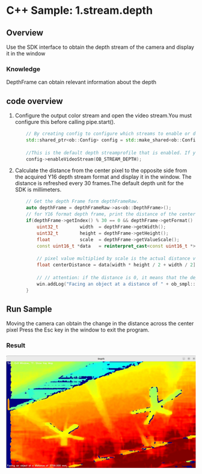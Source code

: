 # C++ Sample: 1.stream.depth

## Overview

Use the SDK interface to obtain the depth stream of the camera and display it in the window

### Knowledge

DepthFrame can obtain relevant information about the depth

## code overview

1. Configure the output color stream and open the video stream.You must configure this before calling pipe.start().

    ```cpp
        // By creating config to configure which streams to enable or disable for the pipeline, here the depth stream will be enabled.
        std::shared_ptr<ob::Config> config = std::make_shared<ob::Config>();

        //This is the default depth streamprofile that is enabled. If you want to modify it, you can do so in the configuration file.
        config->enableVideoStream(OB_STREAM_DEPTH);

    ```

2. Calculate the distance from the center pixel to the opposite side from the acquired Y16 depth stream format and display it in the window. The distance is refreshed every 30 frames.The default depth unit for the SDK is millimeters.

    ```cpp
        // Get the depth Frame form depthFrameRaw.
        auto depthFrame = depthFrameRaw->as<ob::DepthFrame>();
        // for Y16 format depth frame, print the distance of the center pixel every 30 frames.
        if(depthFrame->getIndex() % 30 == 0 && depthFrame->getFormat() == OB_FORMAT_Y16) {
            uint32_t        width  = depthFrame->getWidth();
            uint32_t        height = depthFrame->getHeight();
            float           scale  = depthFrame->getValueScale();
            const uint16_t *data   = reinterpret_cast<const uint16_t *>(depthFrame->getData());

            // pixel value multiplied by scale is the actual distance value in millimeters.
            float centerDistance = data[width * height / 2 + width / 2] * scale;

            // // attention: if the distance is 0, it means that the depth camera cannot detect the object (may be out of detection range).
            win.addLog("Facing an object at a distance of " + ob_smpl::toString(centerDistance, 3) + " mm. ");
        }
    ```

## Run Sample

Moving the camera can obtain the change in the distance across the center pixel
Press the Esc key in the window to exit the program.

### Result

![image](/docs/resource/depth.jpg)
